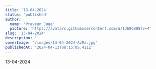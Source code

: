 ```yaml
---
title: '13-04-2024'
status: 'published'
author:
  name: 'Praveen Juge'
  picture: 'https://avatars.githubusercontent.com/u/13696888?v=4'
slug: '13-04-2024'
description: ''
coverImage: '/images/13-04-2024-AzMz.jpg'
publishedAt: '2024-04-13T08:15:05.411Z'
---
```


13-04-2024